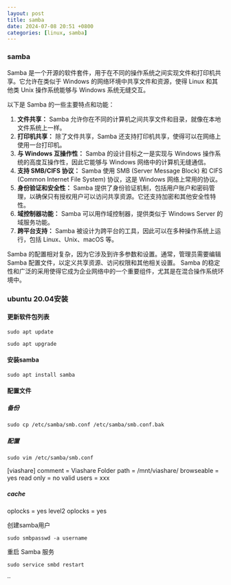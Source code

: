 ```yaml
---
layout: post
title: samba
date: 2024-07-08 20:51 +0800
categories: [linux, samba]
---
```


### samba


Samba 是一个开源的软件套件，用于在不同的操作系统之间实现文件和打印机共享。它允许在类似于 Windows 的网络环境中共享文件和资源，使得 Linux 和其他类 Unix 操作系统能够与 Windows 系统无缝交互。

以下是 Samba 的一些主要特点和功能：

1. **文件共享：** Samba 允许你在不同的计算机之间共享文件和目录，就像在本地文件系统上一样。
2. **打印机共享：** 除了文件共享，Samba 还支持打印机共享，使得可以在网络上使用一台打印机。
3. **与 Windows 互操作性：** Samba 的设计目标之一是实现与 Windows 操作系统的高度互操作性，因此它能够与 Windows 网络中的计算机无缝通信。
4. **支持 SMB/CIFS 协议：** Samba 使用 SMB (Server Message Block) 和 CIFS (Common Internet File System) 协议，这是 Windows 网络上常用的协议。
5. **身份验证和安全性：** Samba 提供了身份验证机制，包括用户账户和密码管理，以确保只有授权用户可以访问共享资源。它还支持加密和其他安全性特性。
6. **域控制器功能：** Samba 可以用作域控制器，提供类似于 Windows Server 的域服务功能。
7. **跨平台支持：** Samba 被设计为跨平台的工具，因此可以在多种操作系统上运行，包括 Linux、Unix、macOS 等。

Samba 的配置相对复杂，因为它涉及到许多参数和设置。通常，管理员需要编辑 Samba 配置文件，以定义共享资源、访问权限和其他相关设置。 Samba 的稳定性和广泛的采用使得它成为企业网络中的一个重要组件，尤其是在混合操作系统环境中。



###  ubuntu 20.04安装

#### 更新软件包列表

`sudo apt update`

`sudo apt upgrade`

#### 安装samba

`sudo apt install samba`

#### 配置文件

##### 备份

`sudo cp /etc/samba/smb.conf /etc/samba/smb.conf.bak`

##### 配置

`sudo vim /etc/samba/smb.conf`

[viashare]
   comment = Viashare Folder
   path = /mnt/viashare/
   browseable = yes
   read only = no
   valid users = xxx

##### cache 

   oplocks = yes
   level2 oplocks = yes

创建samba用户

`sudo smbpasswd -a username`

重启 Samba 服务

`sudo service smbd restart`











··